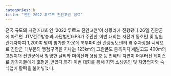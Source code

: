 ```yaml
---
categories: h
title: "진안 2022 투르드 진안고원 성료"
---
```

전국 규모의 자전거대회인 ‘2022 투르드 진안고원’이 성황리에 진행됐다.26일 진안군에 따르면 JTV전주방송과 사단법인GPS가 주관한 이번 대회는 자전거 동호인 및 임원 관계자까지 1,200여 명이 참가한 가운데 북부마이산 관광정보센터 앞 주차장을 시작으로 진안군 대부분의 행정구역을 지나는 123km의 그란폰도 종목이다.해발고도 400m의 고원지대 진안군에서 청명한 날씨와 마이산과 용담호 등 천혜의 자연이 어우러진 레이스로 참가자들에게 호평을 받았다.특히 이번 대회를 통해 지역 소상공인 및 자영업자와 숙식업에 활력을 불어넣었다.